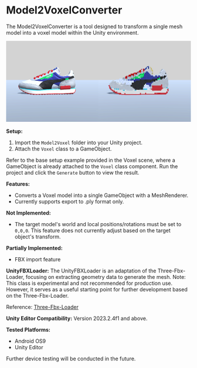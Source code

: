 # Model2VoxelConverter
The Model2VoxelConverter is a tool designed to transform a single mesh model into a voxel model within the Unity environment.<br>

![Screenshot](screenshots.png)

**Setup:**
1. Import the `Model2Voxel` folder into your Unity project.
2. Attach the `Voxel` class to a GameObject.


Refer to the base setup example provided in the Voxel scene, where a GameObject is already attached to the `Voxel` class component.
Run the project and click the `Generate` button to view the result.

**Features:**
- Converts a Voxel model into a single GameObject with a MeshRenderer.
- Currently supports export to .ply format only.

**Not Implemented:**
- The target model's world and local positions/rotations must be set to `0,0,0`. This feature does not currently adjust based on the target object's transform.

**Partially Implemented:**
- FBX import feature

**UnityFBXLoader:**
The UnityFBXLoader is an adaptation of the Three-Fbx-Loader, focusing on extracting geometry data to generate the mesh. 
Note: This class is experimental and not recommended for production use. However, it serves as a useful starting point for further development based on the Three-Fbx-Loader.

Reference: [Three-Fbx-Loader](https://www.npmjs.com/package/three-fbx-loader?activeTab=code)


**Unity Editor Compatibility:**
Version 2023.2.4f1 and above.

**Tested Platforms:**
- Android OS9
- Unity Editor

Further device testing will be conducted in the future.